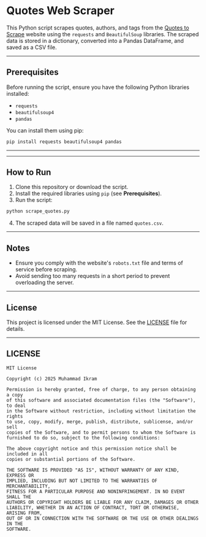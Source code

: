 # Quotes Web Scraper

This Python script scrapes quotes, authors, and tags from the [Quotes to Scrape](http://quotes.toscrape.com/) website using the `requests` and `BeautifulSoup` libraries. The scraped data is stored in a dictionary, converted into a Pandas DataFrame, and saved as a CSV file.

---

## Prerequisites

Before running the script, ensure you have the following Python libraries installed:

- `requests`
- `beautifulsoup4`
- `pandas`

You can install them using pip:

```bash
pip install requests beautifulsoup4 pandas
```

---


---

## How to Run

1. Clone this repository or download the script.
2. Install the required libraries using `pip` (see **Prerequisites**).
3. Run the script:

```bash
python scrape_quotes.py
```

4. The scraped data will be saved in a file named `quotes.csv`.

---

## Notes

- Ensure you comply with the website's `robots.txt` file and terms of service before scraping.
- Avoid sending too many requests in a short period to prevent overloading the server.

---

## License

This project is licensed under the MIT License. See the [LICENSE](LICENSE) file for details.

---

## LICENSE

```text
MIT License

Copyright (c) 2025 Muhammad Ikram

Permission is hereby granted, free of charge, to any person obtaining a copy
of this software and associated documentation files (the "Software"), to deal
in the Software without restriction, including without limitation the rights
to use, copy, modify, merge, publish, distribute, sublicense, and/or sell
copies of the Software, and to permit persons to whom the Software is
furnished to do so, subject to the following conditions:

The above copyright notice and this permission notice shall be included in all
copies or substantial portions of the Software.

THE SOFTWARE IS PROVIDED "AS IS", WITHOUT WARRANTY OF ANY KIND, EXPRESS OR
IMPLIED, INCLUDING BUT NOT LIMITED TO THE WARRANTIES OF MERCHANTABILITY,
FITNESS FOR A PARTICULAR PURPOSE AND NONINFRINGEMENT. IN NO EVENT SHALL THE
AUTHORS OR COPYRIGHT HOLDERS BE LIABLE FOR ANY CLAIM, DAMAGES OR OTHER
LIABILITY, WHETHER IN AN ACTION OF CONTRACT, TORT OR OTHERWISE, ARISING FROM,
OUT OF OR IN CONNECTION WITH THE SOFTWARE OR THE USE OR OTHER DEALINGS IN THE
SOFTWARE.
